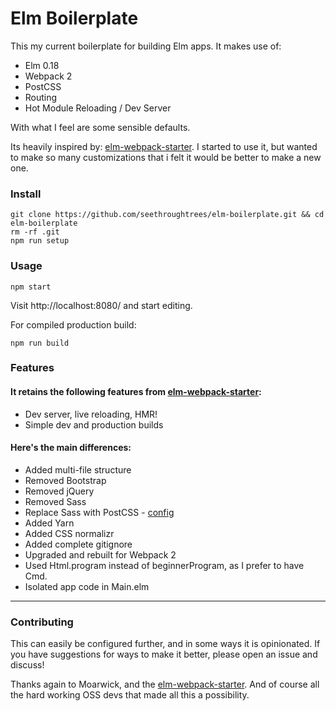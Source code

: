 # Elm Boilerplate

This my current boilerplate for building Elm apps.  It makes use of:

- Elm 0.18
- Webpack 2
- PostCSS
- Routing
- Hot Module Reloading / Dev Server

With what I feel are some sensible defaults.

Its heavily inspired by: [elm-webpack-starter][1].  I started to use it, but wanted to make so many customizations that i felt it would be better to make a new one.

### Install

```
git clone https://github.com/seethroughtrees/elm-boilerplate.git && cd elm-boilerplate
rm -rf .git
npm run setup
```

### Usage

```
npm start
```

Visit http://localhost:8080/ and start editing.

For compiled production build:

```
npm run build
```

### Features

#### It retains the following features from [elm-webpack-starter][1]:

- Dev server, live reloading, HMR!
- Simple dev and production builds


#### Here's the main differences:

- Added multi-file structure
- Removed Bootstrap
- Removed jQuery
- Removed Sass
- Replace Sass with PostCSS - [config](https://github.com/seethroughtrees/elm-boilerplate/blob/master/postcss.config.js)
- Added Yarn
- Added CSS normalizr
- Added complete gitignore
- Upgraded and rebuilt for Webpack 2
- Used Html.program instead of beginnerProgram, as I prefer to have Cmd.
- Isolated app code in Main.elm

--------------

### Contributing

This can easily be configured further, and in some ways it is opinionated.  If you have suggestions for ways to make it better, please open an issue and discuss!

Thanks again to Moarwick, and the [elm-webpack-starter][1].  And of course all the hard working OSS devs that made all this a possibility.

[1]: https://github.com/moarwick/elm-webpack-starter
